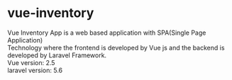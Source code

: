 # vue-inventory

Vue Inventory App is a web based application with SPA(Single Page Application)<br> 
Technology where the frontend is developed by Vue js and the backend is developed by Laravel Framework.<br>
Vue version: 2.5<br>
laravel version: 5.6